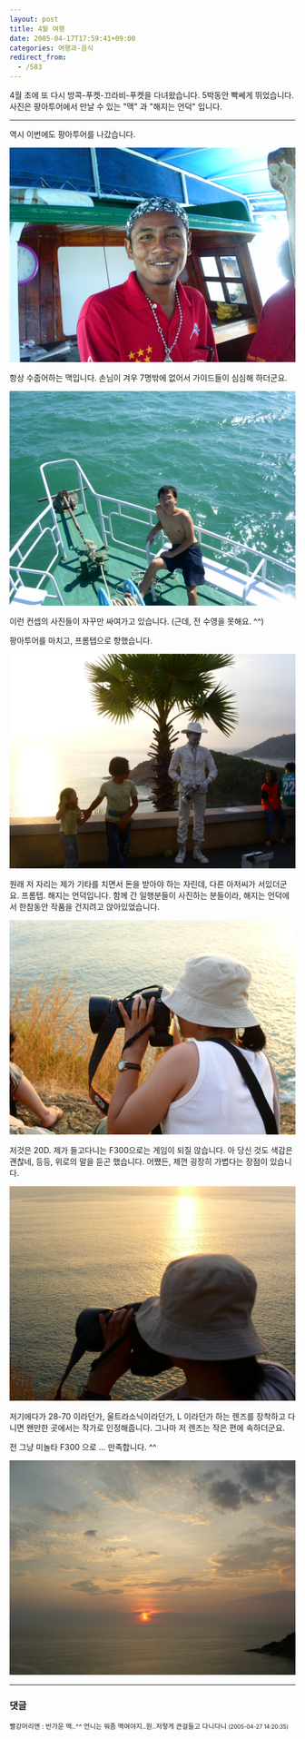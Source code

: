 ```yaml
---
layout: post
title: 4월 여행
date: 2005-04-17T17:59:41+09:00
categories: 여행과-음식
redirect_from:
  - /583
---
```


4월 초에 또 다시 방콕-푸켓-끄라비-푸켓을 다녀왔습니다. 5박동안 빡쎄게 뛰었습니다. 사진은 팡아투어에서 만날 수 있는 "맥" 과 "해지는 언덕" 입니다.

---

역시 이번에도 팡아투어를 나갔습니다.

![ ](/assets/media/uploads_2005_04_PICT2453.jpg)

항상 수줍어하는 맥입니다. 손님이 겨우 7명밖에 없어서 가이드들이 심심해 하더군요.

![ ](/assets/media/uploads_2005_04_PICT2457.jpg)

이런 컨셉의 사진들이 자꾸만 싸여가고 있습니다. (근데, 전 수영을 못해요. ^^)

팡아투어를 마치고, 프롬텝으로 향했습니다.

![ ](/assets/media/uploads_2005_04_PICT2484.jpg)

원래 저 자리는 제가 기타를 치면서 돈을 받아야 하는 자린데, 다른 아저씨가 서있더군요. 프롬텝. 해지는 언덕입니다. 함께 간 일행분들이 사진하는 분들이라, 해지는 언덕에서 한참동안 작품을 건지려고 앉아있었습니다.

 

![ ](/assets/media/uploads_2005_04_PICT2507.jpg)

저것은 20D. 제가 들고다니는 F300으로는 게임이 되질 않습니다. 아 당신 것도 색감은 괜찮네, 등등, 위로의 말을 듣곤 했습니다. 어쨌든, 제껀 굉장히 가볍다는 장점이 있습니다.

![ ](/assets/media/uploads_2005_04_PICT2509.jpg)

저기에다가 28-70 이라던가, 울트라소닉이라던가, L 이라던가 하는 렌즈를 장착하고 다니면 왠만한 곳에서는 작가로 인정해줍니다. 그나마 저 렌즈는 작은 편에 속하더군요.

전 그냥 미놀타 F300 으로 ... 만족합니다. ^^

![ ](/assets/media/uploads_2005_04_PICT2518.jpg)

* * *

### 댓글



<!--- cmt:1001 --->
<!--- mail: --->
<!--- parent:0 --->

<small class=comment>빨강머리앤 : 반가운 맥..^^  언니는 뭐좀 멕여야지..원..저렇게 큰걸들고 다니다니 <small>(2005-04-27 14:20:35)</small></small>

